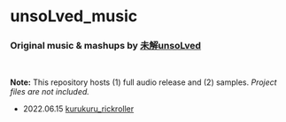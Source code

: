 # unsoLved_music

### Original music & mashups by [未解unsoLved](https://space.bilibili.com/687826563)

<br>

**Note:** This repository hosts (1) full audio release and (2) samples. *Project files are not included.*
- 2022.06.15 [kurukuru_rickroller](https://www.bilibili.com/video/BV11Z4y1q77t)
